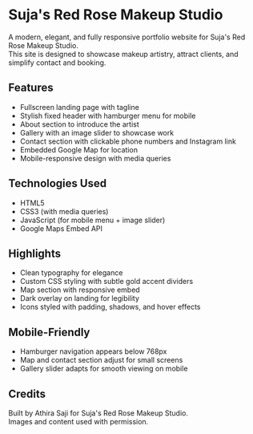 # Suja's Red Rose Makeup Studio

A modern, elegant, and fully responsive portfolio website for Suja's Red Rose Makeup Studio.  
This site is designed to showcase makeup artistry, attract clients, and simplify contact and booking.

## Features

- Fullscreen landing page with tagline
- Stylish fixed header with hamburger menu for mobile
- About section to introduce the artist
- Gallery with an image slider to showcase work
- Contact section with clickable phone numbers and Instagram link
- Embedded Google Map for location
- Mobile-responsive design with media queries

## Technologies Used

- HTML5
- CSS3 (with media queries)
- JavaScript (for mobile menu + image slider)
- Google Maps Embed API

## Highlights

- Clean typography for elegance
- Custom CSS styling with subtle gold accent dividers
- Map section with responsive embed
- Dark overlay on landing for legibility
- Icons styled with padding, shadows, and hover effects

## Mobile-Friendly

- Hamburger navigation appears below 768px
- Map and contact section adjust for small screens
- Gallery slider adapts for smooth viewing on mobile

## Credits

Built by Athira Saji for Suja's Red Rose Makeup Studio.  
Images and content used with permission.
